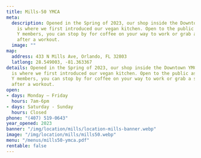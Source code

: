 ```yaml
---
title: Mills-50 YMCA
meta:
  description: Opened in the Spring of 2023, our shop inside the Downtown YMCA
    is where we first introduced our vegan kitchen. Open to the public as well as
    Y members, you can stop by for coffee on your way to work or grab a smoothie
    after a workout.
  image: ""
map:
  address: 433 N Mills Ave, Orlando, FL 32803
  latlong: 28.549003, -81.363367
details: Opened in the Spring of 2023, our shop inside the Downtown YMCA
  is where we first introduced our vegan kitchen. Open to the public as well as
  Y members, you can stop by for coffee on your way to work or grab a smoothie
  after a workout.
open:
- days: Monday – Friday
  hours: 7am-6pm
- days: Saturday - Sunday
  hours: Closed
phone: "(407) 519-0643"
year_opened: 2023
banner: "/img/location/mills/location-mills-banner.webp"
image: "/img/location/mills/mills50.webp"
menu: "/menus/mills50-ymca.pdf"
rentable: false
---
```

